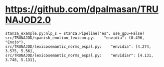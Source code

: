 # https://github.com/dpalmasan/TRUNAJOD2.0

```console
stanza_example.py:nlp_s = stanza.Pipeline("es", use_gpu=False)
src/TRUNAJOD/spanish_emotion_lexicon.py:    "envidia": (0.496, "Enojo"),
src/TRUNAJOD/lexicosemantic_norms_espal.py:    "envidia": [4.274, 3.575, 5.56],
src/TRUNAJOD/lexicosemantic_norms_espal.py:    "envidiar": [4.131, 3.748, 5.131],

```
